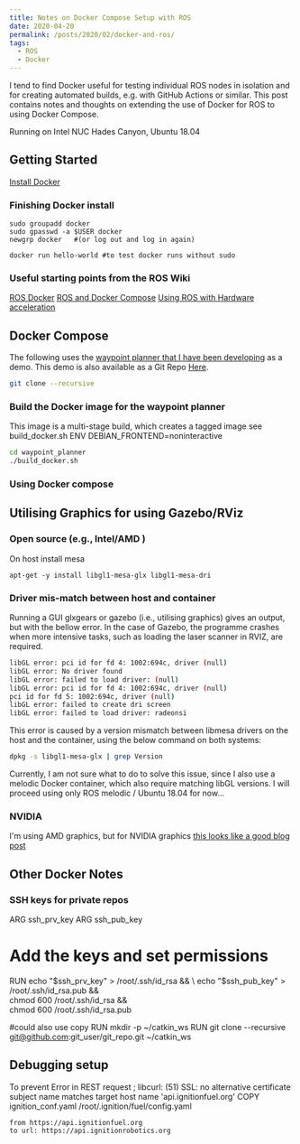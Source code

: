 ```yaml
---
title: Notes on Docker Compose Setup with ROS
date: 2020-04-20
permalink: /posts/2020/02/docker-and-ros/
tags:
  - ROS
  - Docker
---
```


I tend to find Docker useful for testing individual ROS nodes in isolation and for creating automated builds, e.g. with GitHub Actions or similar. This post contains notes and thoughts on extending the use of Docker for ROS to using Docker Compose.

Running on Intel NUC Hades Canyon, Ubuntu 18.04

## Getting Started

[Install Docker](https://docs.docker.com/engine/install/ubuntu/)

### Finishing Docker install

```
sudo groupadd docker
sudo gpasswd -a $USER docker
newgrp docker   #(or log out and log in again)

docker run hello-world #to test docker runs without sudo
```

### Useful starting points from the ROS Wiki

[ROS Docker](http://wiki.ros.org/docker/Tutorials/Docker)
[ROS and Docker Compose](http://wiki.ros.org/docker/Tutorials/Compose)
[Using ROS with Hardware acceleration](http://wiki.ros.org/docker/Tutorials/Hardware%20Acceleration)

## Docker Compose

The following uses the [waypoint planner that I have been developing]() as a demo. This demo is also available as a Git Repo [Here](https://github.com/pinpea/docker_compose_ros_demo.git).

```bash
git clone --recursive
```

### Build the Docker image for the waypoint planner

This image is a multi-stage build, which creates a tagged image see build_docker.sh
ENV DEBIAN_FRONTEND=noninteractive

```bash
cd waypoint_planner
./build_docker.sh
```

### Using Docker compose

## Utilising Graphics for using Gazebo/RViz

### Open source (e.g., Intel/AMD )

On host
install mesa

```
apt-get -y install libgl1-mesa-glx libgl1-mesa-dri
```

### Driver mis-match between host and container

Running a GUI glxgears or gazebo (i.e., utilising graphics) gives an output, but with the bellow error. In the case of Gazebo, the programme crashes when more intensive tasks, such as loading the laser scanner in RVIZ, are required.

```bash
libGL error: pci id for fd 4: 1002:694c, driver (null)
libGL error: No driver found
libGL error: failed to load driver: (null)
libGL error: pci id for fd 4: 1002:694c, driver (null)
pci id for fd 5: 1002:694c, driver (null)
libGL error: failed to create dri screen
libGL error: failed to load driver: radeonsi
```

This error is caused by a version mismatch between libmesa drivers on the host and the container, using the below command on both systems:

```bash
dpkg -s libgl1-mesa-glx | grep Version
```

Currently, I am not sure what to do to solve this issue, since I also use a melodic Docker container, which also require matching libGL versions. I will proceed using only ROS melodic / Ubuntu 18.04 for now...

### NVIDIA

I'm using AMD graphics, but for NVIDIA graphics [this looks like a good blog post](http://moore-mike.com/docker-ros.html)

## Other Docker Notes

### SSH keys for private repos

ARG ssh_prv_key
ARG ssh_pub_key

# Add the keys and set permissions

RUN echo "$ssh_prv_key" > /root/.ssh/id_rsa && \
    echo "$ssh_pub_key" > /root/.ssh/id_rsa.pub && \
 chmod 600 /root/.ssh/id_rsa && \
 chmod 600 /root/.ssh/id_rsa.pub

#could also use copy
RUN mkdir -p ~/catkin_ws
RUN git clone --recursive git@github.com:git_user/git_repo.git ~/catkin_ws

<!-- ## Other Useful commands

```bash
#stop all containers:
docker kill $(docker ps -q)

#remove all containers
docker rm $(docker ps -a -q)

#remove all docker images
docker rmi $(docker images -q)
``` -->

## Debugging setup

To prevent Error in REST request ; libcurl: (51) SSL: no alternative certificate subject name matches target host name 'api.ignitionfuel.org'
COPY ignition_conf.yaml /root/.ignition/fuel/config.yaml

    from https://api.ignitionfuel.org
    to url: https://api.ignitionrobotics.org

